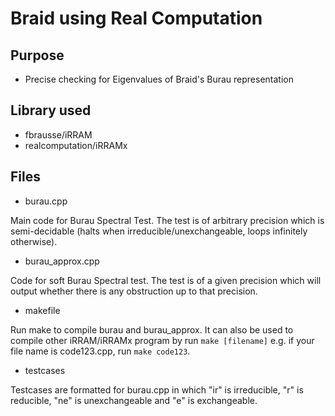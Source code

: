 # Braid using Real Computation

## Purpose

- Precise checking for Eigenvalues of Braid's Burau representation 


## Library used

- fbrausse/iRRAM
- realcomputation/iRRAMx

## Files

- burau.cpp

Main code for Burau Spectral Test. The test is of arbitrary precision which is semi-decidable (halts when irreducible/unexchangeable, loops infinitely otherwise). 

- burau_approx.cpp

Code for soft Burau Spectral test. The test is of a given precision which will output whether there is any obstruction up to that precision.

- makefile

Run make to compile burau and burau_approx. It can also be used to compile other iRRAM/iRRAMx program by run ```make [filename]``` e.g. if your file name is code123.cpp, run ```make code123```.

- testcases

Testcases are formatted for burau.cpp in which "ir" is irreducible, "r" is reducible, "ne" is unexchangeable and "e" is exchangeable.




  
